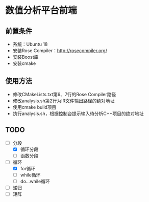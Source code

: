 # 数值分析平台前端

## 前置条件
- 系统：Ubuntu 18
- 安装Rose Compiler：http://rosecompiler.org/
- 安装Boost库
- 安装cmake

## 使用方法
- 修改CMakeLists.txt第6、7行的Rose Compiler路径
- 修改analysis.sh第2行为IR文件输出路径的绝对地址
- 使用cmake build项目
- 执行analysis.sh，根据控制台提示输入待分析C++项目的绝对地址

## TODO
- [ ] 分段
    - [x] 循环分段
    - [ ] 函数分段
- [ ] 循环
    - [x] for循环
    - [ ] while循环
    - [ ] do...while循环
- [ ] 递归
- [ ] 矩阵